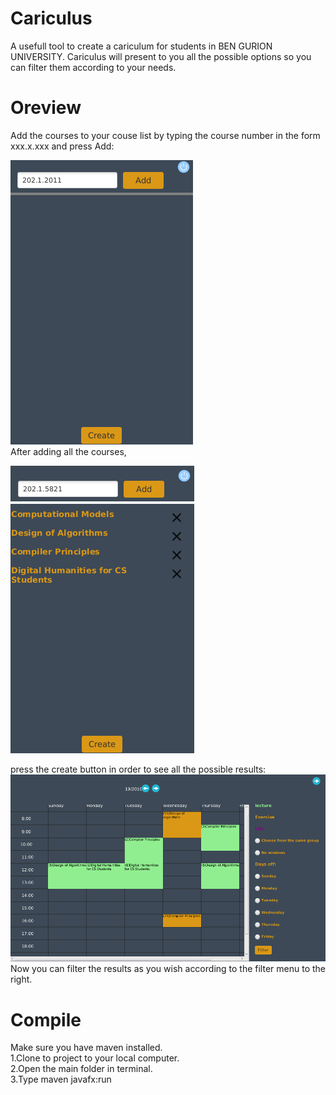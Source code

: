 # Cariculus
A usefull tool to create a cariculum for students in BEN GURION UNIVERSITY. Cariculus will present to you all the possible options so you can filter them according to your needs.<br/>
# Oreview
Add the courses to your couse list by typing the course number in the form xxx.x.xxx and press Add:<br/>


 <img src="./img/openScreen.png"><br/>
After adding all the courses,<br/>


 <img src="./img/courseList.png"><br/>
 
 
  press the create button in order to see all the possible results:<br/>
   <img src="./img/resultList.png"></br>
Now you can filter the results as you wish according to the filter menu to the right.
# Compile
Make sure you have maven installed.<br/>
1.Clone to project to your local computer.<br/>
2.Open the main folder in terminal.<br/>
3.Type maven javafx:run<br/>
